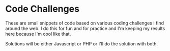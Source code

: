 # Code Challenges

These are small snippets of code based on various coding challenges I find around the web. I do this for fun and for practice and I'm keeping my results here because I'm cool like that.

Solutions will be either Javascript or PHP or I'll do the solution with both.

